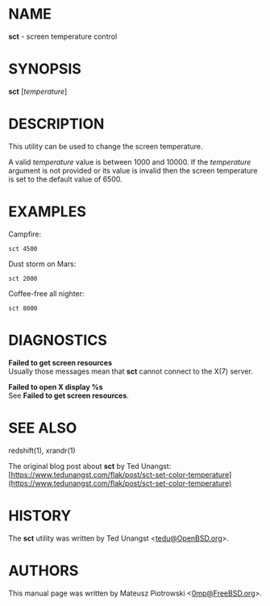 # NAME

**sct** - screen temperature control

# SYNOPSIS

**sct**
\[*temperature*]

# DESCRIPTION

This utility can be used to change the screen temperature.

A valid
*temperature*
value is between 1000 and 10000.
If the
*temperature*
argument is not provided or its value is invalid
then the screen temperature is set to the default value of 6500.

# EXAMPLES

Campfire:

	sct 4500

Dust storm on Mars:

	sct 2000

Coffee-free all nighter:

	sct 8000

# DIAGNOSTICS

**Failed to get screen resources**  
Usually those messages mean that
**sct**
cannot connect to the
X(7)
server.

**Failed to open X display %s**  
See
**Failed to get screen resources**.

# SEE ALSO

redshift(1),
xrandr(1)

The original blog post about
**sct**
by Ted Unangst:
[https://www.tedunangst.com/flak/post/sct-set-color-temperature](https://www.tedunangst.com/flak/post/sct-set-color-temperature)

# HISTORY

The
**sct**
utility was written by
Ted Unangst &lt;[tedu@OpenBSD.org](mailto:tedu@OpenBSD.org)&gt;.

# AUTHORS

This
manual page was written by
Mateusz Piotrowski &lt;[0mp@FreeBSD.org](mailto:0mp@FreeBSD.org)&gt;.
